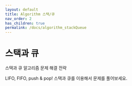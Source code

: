 ```yaml
---
layout: default
title: Algorithm 스택/큐
nav_order: 2
has_children: true
permalink: /docs/algorithm_stackQueue
---
```



# 스택과 큐

스택과 큐 알고리즘 문제 해결 전략  

LIFO, FIFO, push & pop! 스택과 큐를 이용해서 문제를 풀어보세요.